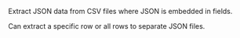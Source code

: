 Extract JSON data from CSV files where JSON is embedded in fields.

Can extract a specific row or all rows to separate JSON files.

